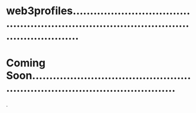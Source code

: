 # web3profiles............................................................................................................
# Coming Soon...............................................................................................
.
